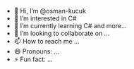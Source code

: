 - 👋 Hi, I’m @osman-kucuk
- 👀 I’m interested in C#
- 🌱 I’m currently learning C# and more...
- 💞️ I’m looking to collaborate on ...
- 📫 How to reach me ...
- 😄 Pronouns: ...
- ⚡ Fun fact: ...

<!---
osman-kucuk/osman-kucuk is a ✨ special ✨ repository because its `README.md` (this file) appears on your GitHub profile.
You can click the Preview link to take a look at your changes.
--->
